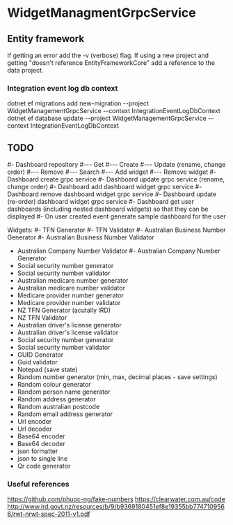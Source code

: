 ﻿# WidgetManagmentGrpcService

## Entity framework
If getting an error add the -v (verbose) flag.
If using a new project and getting "doesn't reference EntityFrameworkCore" add a reference to the data project.

### Integration event log db context
dotnet ef migrations add new-migration --project WidgetManagementGrpcService --context IntegrationEventLogDbContext
dotnet ef database update --project WidgetManagementGrpcService --context IntegrationEventLogDbContext



## TODO  
#- Dashboard repository
#--- Get
#--- Create
#--- Update (rename, change order)
#--- Remove
#--- Search
#--- Add widget
#--- Remove widget
#- Dashboard create grpc service
#- Dashboard update grpc service (rename, change order)
#- Dashboard add dashboard widget grpc service
#- Dashboard remove dashboard widget grpc service
#- Dashboard update (re-order) dashboard widget grpc service
#- Dashboard get user dashboards (including nested dashboard widgets) so that they can be displayed
#- On user created event generate sample dashboard for the user

Widgets:
#- TFN Generator
#- TFN Validator
#- Australian Business Number Generator
#- Australian Business Number Validator
- Australian Company Number Validator
#- Australian Company Number Generator
- Social security number generator
- Social security number validator
- Australian medicare number generator
- Australian medicare number validator
- Medicare provider number generator
- Medicare provider number validator
- NZ TFN Generator (acutally IRD)
- NZ TFN Validator
- Australian driver's license generator
- Australian driver's license validator
- Social security number generator
- Social security number validator
- GUID Generator
- Guid validator
- Notepad (save state)
- Random number generator (min, max, decimal places - save settings)
- Random colour generator
- Random person name generator
- Random address generator
- Random australian postcode
- Random email address generator
- Url encoder
- Url decoder
- Base64 encoder
- Base64 decoder
- json formatter
- json to single line
- Qr code generator

### Useful references
https://github.com/phuoc-ng/fake-numbers
https://clearwater.com.au/code
http://www.ird.govt.nz/resources/b/9/b9369180451ef8e19355bb7747109566/rwt-nrwt-spec-2011-v1.pdf